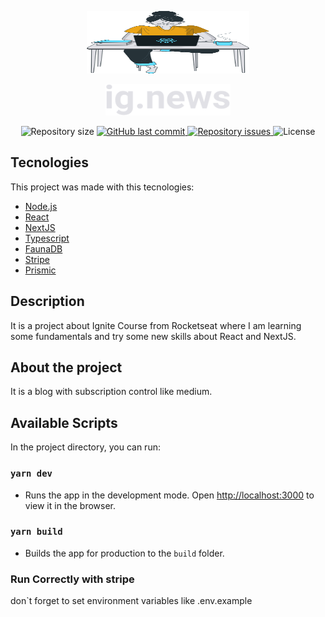 <p align="center">
  <img width="260" height="100" src="./public/images/avatar.svg">
</p>
<p align="center">
<img width="200" height="50" src="./public/images/logo.svg"></p>
<p align="center">
  <img alt="Repository size" src="https://img.shields.io/github/repo-size/croschel/ignews">

  <a href="https://github.com/croschel/ignews/commits/master">
    <img alt="GitHub last commit" src="https://img.shields.io/github/last-commit/croschel/ignews">
  </a>

  <a href="https://github.com/croschel/ignews/issues">
    <img alt="Repository issues" src="https://img.shields.io/github/issues/croschel/ignews">
  </a>

  <img alt="License" src="https://img.shields.io/badge/license-MIT-brightgreen">
</p>

## Tecnologies

This project was made with this tecnologies:

- [Node.js](https://nodejs.org/en/)
- [React](https://reactjs.org/)
- [NextJS](https://nextjs.org/docs)
- [Typescript](https://www.typescriptlang.org/)
- [FaunaDB](https://docs.fauna.com/fauna/current/start/index.html)
- [Stripe](https://stripe.com/docs)
- [Prismic](https://prismic.io/docs/technologies/javascript)

## Description

It is a project about Ignite Course from Rocketseat where I am learning some fundamentals and try some new skills about React and NextJS.

## About the project

It is a blog with subscription control like medium.

## Available Scripts

In the project directory, you can run:

### `yarn dev`

- Runs the app in the development mode. Open [http://localhost:3000](http://localhost:3000) to view it in the browser.

### `yarn build`

- Builds the app for production to the `build` folder.

### Run Correctly with stripe

don`t forget to set environment variables like .env.example
